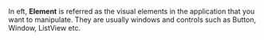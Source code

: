 In eft, **Element** is referred as the visual elements in the application that you want to manipulate. They are usually windows and controls such as Button, Window, ListView etc.
